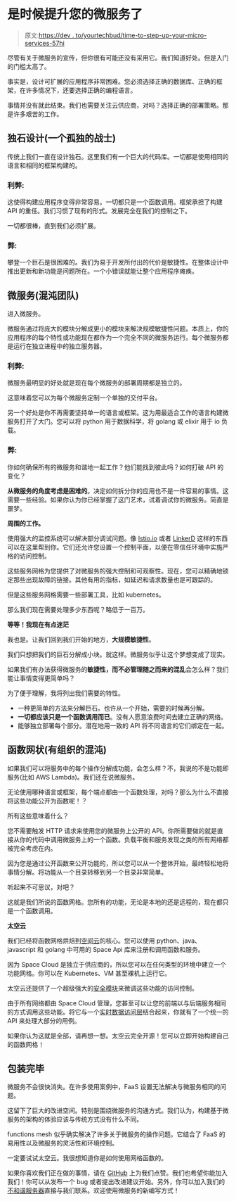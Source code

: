# 是时候提升您的微服务了

> 原文:[https://dev . to/yourtechbud/time-to-step-up-your-micro-services-57hi](https://dev.to/yourtechbud/time-to-step-up-your-microservices-57hi)

尽管有关于微服务的宣传，但你很有可能还没有采用它。我们知道好处。但是入门的门槛太高了。

事实是，设计可扩展的应用程序非常困难。您必须选择正确的数据库、正确的框架，在许多情况下，还要选择正确的编程语言。

事情并没有就此结束。我们也需要关注云供应商，对吗？选择正确的部署策略。那是许多艰苦的工作。

## [](#the-monolith-design-a-lone-warrior)独石设计(一个孤独的战士)

传统上我们一直在设计独石。这里我们有一个巨大的代码库。一切都是使用相同的语言和相同的框架构建的。

### [](#the-pros-)利弊:

这使得构建应用程序变得非常容易。一切都只是一个函数调用。框架承担了构建 API 的重任。我们习惯了现有的形式。发展完全在我们的控制之下。

一切都很棒，直到我们必须扩展。

### [](#the-cons-)弊:

攀登一个巨石是很困难的。我们为易于开发所付出的代价是敏捷性。在整体设计中推出更新和新功能是问题所在。一个小错误就能让整个应用程序瘫痪。

## [](#microservices-the-chaotic-team)微服务(混沌团队)

进入微服务。

微服务通过将庞大的模块分解成更小的模块来解决规模敏捷性问题。本质上，你的应用程序的每个特性或功能现在都作为一个完全不同的微服务运行。每个微服务都是运行在独立进程中的独立服务器。

### [](#the-pros-)利弊:

微服务最明显的好处就是现在每个微服务的部署周期都是独立的。

这意味着您可以为每个微服务定制一个单独的交付平台。

另一个好处是你不再需要坚持单一的语言或框架。这为用最适合工作的语言构建微服务打开了大门。您可以将 python 用于数据科学，将 golang 或 elixir 用于 io 负载。

### [](#the-cons-)弊:

你如何确保所有的微服务和谐地一起工作？他们能找到彼此吗？如何打破 API 的变化？

**从微服务的角度考虑是困难的**。决定如何拆分你的应用也不是一件容易的事情。这需要一些经验。如果你认为你已经掌握了这门艺术，试着调试你的微服务。简直是噩梦。

**周围的工作。**

使用强大的监控系统可以解决部分调试问题。像 [Istio.io](https://istio.io/) 或者 [LinkerD](https://linkerd.io) 这样的东西可以在这里帮到你。它们还允许您设置一个控制平面，以便在零信任环境中实施严格的访问控制。

这些服务网格为您提供了对微服务的强大控制和可观察性。现在，您可以精确地锁定那些出现故障的链接。其他有用的指标，如延迟和请求数量也是可跟踪的。

但是这些服务网格需要一些部署工具，比如 kubernetes。

那么我们现在需要处理多少东西呢？略低于一百万。

**等等！我现在有点迷茫**

我也是。让我们回到我们开始的地方，**大规模敏捷性**。

我们只想把我们的巨石分解成小块。就这样。微服务似乎让这个梦想变成了现实。

如果我们有办法获得微服务的**敏捷性，而不必管理随之而来的混乱**会怎么样？我们能让事情变得更简单吗？

为了便于理解，我将列出我们需要的特性。

*   一种更简单的方法来分解巨石。也许从一个开始，需要的时候再分解。
*   **一切都应该只是一个函数调用而已**。没有人愿意浪费时间去建立正确的网络。
*   能够独立部署每个部分。潜在地用一致的 API 将不同语言的它们绑定在一起。

## [](#the-functions-mesh-organized-chaos)函数网状(有组织的混沌)

如果我们可以将服务中的每个操作分解成功能，会怎么样？不，我说的不是功能即服务(比如 AWS Lambda)。我们还在说微服务。

无论使用哪种语言或框架，每个端点都由一个函数处理，对吗？那么为什么不直接将这些功能公开为函数呢！？

所有这些意味着什么？

您不需要触发 HTTP 请求来使用您的微服务上公开的 API。你所需要做的就是直接从你的代码中调用微服务上的一个函数。负载平衡和服务发现之类的所有网络都被完全考虑在内。

因为您是通过公开函数来公开功能的，所以您可以从一个整体开始，最终轻松地将事情分解。将功能从一个目录转移到另一个目录非常简单。

听起来不可思议，对吧？

这就是我们所说的函数网格。您所有的功能，无论是本地的还是远程的，现在都只是一个函数调用。

**太空云**

我们已经将函数网格烘焙到[空间云](https://github.com/spaceuptech/space-cloud)的核心。您可以使用 python、java、javascript 和 golang 中可用的 Space Api 库来注册和调用函数和服务。

因为 Space Cloud 是独立于供应商的，所以您可以在任何类型的环境中建立一个功能网格。你可以在 Kubernetes、VM 甚至裸机上运行它。

太空云还提供了一个超级强大的[安全模块](https://spaceuptech.com/docs/security/overview)来微调这些功能的访问控制。

由于所有网络都由 Space Cloud 管理，您甚至可以让您的前端以与后端服务相同的方式调用这些功能。将它与一个[实时数据访问层](https://spaceuptech.com/docs/database/overview)结合起来，你就有了一个统一的 API 来处理大部分的用例。

如果你认为这就是全部，请再想一想。太空云完全开源！您可以立即开始构建自己的函数网格！

## [](#wrapping-up)包装完毕

微服务不会很快消失。在许多使用案例中，FaaS 设置无法解决与微服务相同的问题。

这留下了巨大的改进空间。特别是围绕微服务的沟通方式。我们认为，构建基于微服务的架构的体验应该与传统方式没有什么不同。

functions mesh 似乎确实解决了许多关于微服务的操作问题。它结合了 FaaS 的易用性以及微服务的灵活性和环境控制。

一定要试试太空云。我很想知道你是如何使用网格函数的。

如果你喜欢我们正在做的事情，请在 [GitHub](https://github.com/spaceuptech/space-cloud) 上为我们点赞。我们也希望你能加入我们！你可以从发布一个 bug 或者提出改进建议开始。另外，你可以加入我们的[不和谐服务器](https://discord.gg/ypXEEBr)直接与我们联系。欢迎使用微服务的新编写方式！